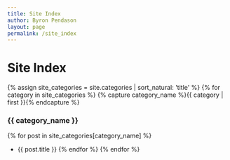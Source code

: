 ```yaml
---
title: Site Index
author: Byron Pendason
layout: page
permalink: /site_index
---
```


# Site Index
{% assign site_categories = site.categories | sort_natural: 'title' %}
{% for category in site_categories %}
{% capture category_name %}{{ category | first }}{% endcapture %}

### {{ category_name }}
{% for post in site_categories[category_name] %}
- {{ post.title }}
{% endfor %}
{% endfor %}
